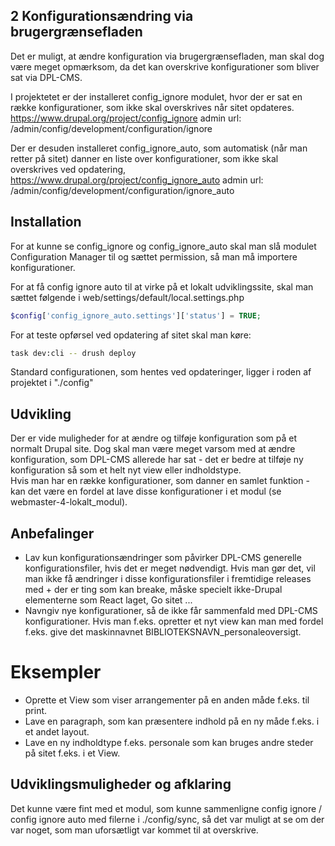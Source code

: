 ## 2 Konfigurationsændring via brugergrænsefladen

Det er muligt, at ændre konfiguration via brugergrænsefladen, man skal dog være meget opmærksom, da det kan overskrive konfigurationer som bliver sat via DPL-CMS.

I projektetet er der installeret config_ignore modulet, hvor der er sat en række konfigurationer, som ikke skal overskrives når sitet opdateres.
https://www.drupal.org/project/config_ignore
admin url: /admin/config/development/configuration/ignore

Der er desuden installeret config_ignore_auto, som automatisk (når man retter på sitet) danner en liste over konfigurationer, som ikke skal overskrives ved opdatering,
https://www.drupal.org/project/config_ignore_auto
admin url: /admin/config/development/configuration/ignore_auto

## Installation

For at kunne se config_ignore og config_ignore_auto skal man slå modulet Configuration Manager til og sættet permission, så man må importere konfigurationer.

For at få config ignore auto til at virke på et lokalt udviklingssite, skal man sættet følgende i web/settings/default/local.settings.php

```php
$config['config_ignore_auto.settings']['status'] = TRUE;
```

For at teste opførsel ved opdatering af sitet skal man køre:

```bash
task dev:cli -- drush deploy
```

Standard configurationen, som hentes ved opdateringer, ligger i roden af projektet i "./config"

## Udvikling

Der er vide muligheder for at ændre og tilføje konfiguration som på et normalt Drupal site. Dog skal man være meget varsom med at ændre konfiguration, som DPL-CMS allerede har sat - det er bedre at tilføje ny konfiguration så som et helt nyt view eller indholdstype.  
Hvis man har en række konfigurationer, som danner en samlet funktion - kan det være en fordel at lave disse konfigurationer i et modul (se webmaster-4-lokalt_modul).

## Anbefalinger

- Lav kun konfigurationsændringer som påvirker DPL-CMS generelle konfigurationsfiler, hvis det er meget nødvendigt. Hvis man gør det, vil man ikke få ændringer i disse konfigurationsfiler i fremtidige releases med + der er ting som kan breake, måske specielt ikke-Drupal elementerne som React laget, Go sitet ...
- Navngiv nye konfigurationer, så de ikke får sammenfald med DPL-CMS konfigurationer. Hvis man f.eks. opretter et nyt view kan man med fordel f.eks. give det maskinnavnet BIBLIOTEKSNAVN_personaleoversigt.

# Eksempler

- Oprette et View som viser arrangementer på en anden måde f.eks. til print.
- Lave en paragraph, som kan præsentere indhold på en ny måde f.eks. i et andet layout.
- Lave en ny indholdtype f.eks. personale som kan bruges andre steder på sitet f.eks. i et View.

## Udviklingsmuligheder og afklaring

Det kunne være fint med et modul, som kunne sammenligne config ignore / config ignore auto med filerne i ./config/sync, så det var muligt at se om der var noget, som man uforsætligt var kommet til at overskrive.
